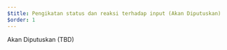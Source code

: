 ```yaml
---
$title: Pengikatan status dan reaksi terhadap input (Akan Diputuskan)
$order: 1
---
```


Akan Diputuskan (TBD)
